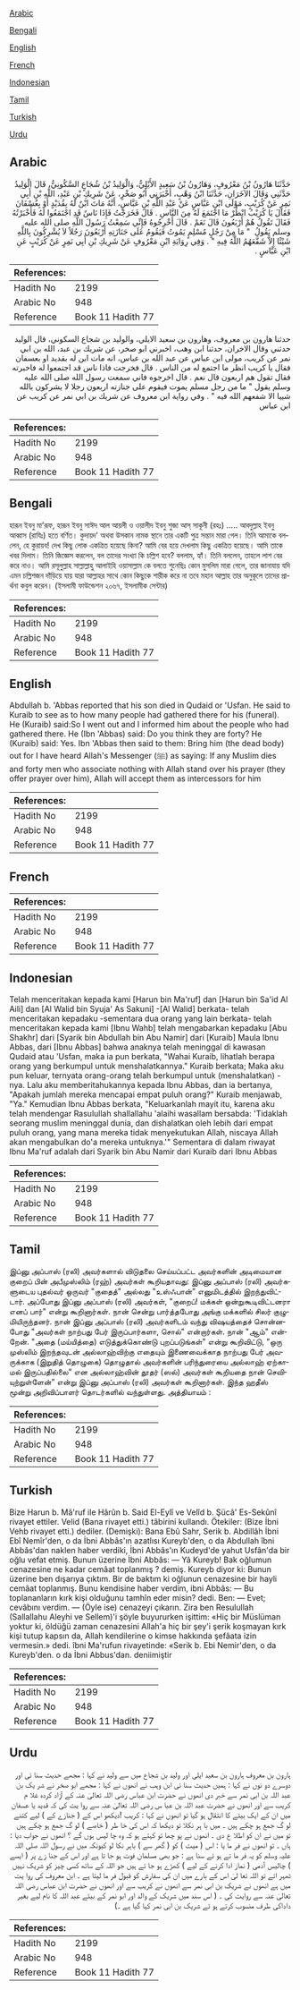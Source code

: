 [Arabic](#arabic)

[Bengali](#bengali)

[English](#english)

[French](#french)

[Indonesian](#indonesian)

[Tamil](#tamil)

[Turkish](#turkish)

[Urdu](#urdu)

## Arabic


<div dir="rtl" lang="ar" style={{fontSize:'larger',backgroundColor:'#f8f9fa',padding:20}}>
حَدَّثَنَا هَارُونُ بْنُ مَعْرُوفٍ، وَهَارُونُ بْنُ سَعِيدٍ الأَيْلِيُّ، وَالْوَلِيدُ بْنُ شُجَاعٍ السَّكُونِيُّ، قَالَ الْوَلِيدُ حَدَّثَنِي وَقَالَ الآخَرَانِ، حَدَّثَنَا ابْنُ وَهْبٍ، أَخْبَرَنِي أَبُو صَخْرٍ، عَنْ شَرِيكِ بْنِ عَبْدِ، اللَّهِ بْنِ أَبِي نَمِرٍ عَنْ كُرَيْبٍ، مَوْلَى ابْنِ عَبَّاسٍ عَنْ عَبْدِ اللَّهِ بْنِ عَبَّاسٍ، أَنَّهُ مَاتَ ابْنٌ لَهُ بِقُدَيْدٍ أَوْ بِعُسْفَانَ فَقَالَ يَا كُرَيْبُ انْظُرْ مَا اجْتَمَعَ لَهُ مِنَ النَّاسِ ‏.‏ قَالَ فَخَرَجْتُ فَإِذَا نَاسٌ قَدِ اجْتَمَعُوا لَهُ فَأَخْبَرْتُهُ فَقَالَ تَقُولُ هُمْ أَرْبَعُونَ قَالَ نَعَمْ ‏.‏ قَالَ أَخْرِجُوهُ فَإِنِّي سَمِعْتُ رَسُولَ اللَّهِ صلى الله عليه وسلم يَقُولُ ‏ "‏ مَا مِنْ رَجُلٍ مُسْلِمٍ يَمُوتُ فَيَقُومُ عَلَى جَنَازَتِهِ أَرْبَعُونَ رَجُلاً لاَ يُشْرِكُونَ بِاللَّهِ شَيْئًا إِلاَّ شَفَّعَهُمُ اللَّهُ فِيهِ ‏"‏ ‏.‏ وَفِي رِوَايَةِ ابْنِ مَعْرُوفٍ عَنْ شَرِيكِ بْنِ أَبِي نَمِرٍ عَنْ كُرَيْبٍ عَنِ ابْنِ عَبَّاسٍ ‏.‏
</div>
<div style={{backgroundColor:'#f8f9fa',padding:20, marginBottom: 10}}><table> <thead> <tr> <th>References:</th> <th></th> </tr> </thead> <tbody><tr><td>Hadith No</td><td>2199</td></tr><tr><td>Arabic No</td><td>948</td></tr><tr><td>Reference</td><td>Book 11 Hadith 77</td></tr></tbody></table></div>


<div dir="rtl" lang="ar" style={{fontSize:'larger',backgroundColor:'#f8f9fa',padding:20}}>
حدثنا هارون بن معروف، وهارون بن سعيد الايلي، والوليد بن شجاع السكوني، قال الوليد حدثني وقال الاخران، حدثنا ابن وهب، اخبرني ابو صخر، عن شريك بن عبد، الله بن ابي نمر عن كريب، مولى ابن عباس عن عبد الله بن عباس، انه مات ابن له بقديد او بعسفان فقال يا كريب انظر ما اجتمع له من الناس . قال فخرجت فاذا ناس قد اجتمعوا له فاخبرته فقال تقول هم اربعون قال نعم . قال اخرجوه فاني سمعت رسول الله صلى الله عليه وسلم يقول " ما من رجل مسلم يموت فيقوم على جنازته اربعون رجلا لا يشركون بالله شييا الا شفعهم الله فيه " . وفي رواية ابن معروف عن شريك بن ابي نمر عن كريب عن ابن عباس
</div>
<div style={{backgroundColor:'#f8f9fa',padding:20, marginBottom: 10}}><table> <thead> <tr> <th>References:</th> <th></th> </tr> </thead> <tbody><tr><td>Hadith No</td><td>2199</td></tr><tr><td>Arabic No</td><td>948</td></tr><tr><td>Reference</td><td>Book 11 Hadith 77</td></tr></tbody></table></div>

## Bengali


<div dir="ltr" lang="bn" style={{fontSize:'larger',backgroundColor:'#f8f9fa',padding:20}}>
হারূন ইবনু মা’রূফ, হারূন ইবনু সাঈদ আল আয়লী ও ওয়ালীদ ইবনু শুজা আস্ সাকূনী (রহঃ) ..... আবদুল্লাহ ইবনু আব্বাস (রাযিঃ) হতে বর্ণিত। কুদায়দ' অথবা উসকান নামক স্থানে তার একটি পুত্র সন্তান মারা গেল। তিনি আমাকে বললেন, হে কুরায়ব! দেখ কিছু লোক একত্রিত হয়েছে কিনা? আমি বের হয়ে দেখলাম কিছু একত্রিত হয়েছে। আমি তাকে খবর দিলাম। তিনি জিজ্ঞেস করলেন, বল তাদের সংখ্যা কি চল্লিশ হবে? বললাম, হ্যাঁ। তিনি বললেন, তাহলে লাশ বের করে নাও। আমি রসূলুল্লাহ সাল্লাল্লাহু আলাইহি ওয়াসাল্লাম কে বলতে শুনেছিঃ কোন মুসলিম মারা গেলে, তার জানাযায় যদি এমন চল্লিশজন দাঁড়িয়ে যায় যারা আল্লাহর সাথে কোন কিছুকে শারীক করে না তবে মহান আল্লাহ তার অনুকূলে তাদের প্রার্থনা কবুল করেন। (ইসলামী ফাউন্ডেশন ২০৬৭, ইসলামীক সেন্টার)
</div>
<div style={{backgroundColor:'#f8f9fa',padding:20, marginBottom: 10}}><table> <thead> <tr> <th>References:</th> <th></th> </tr> </thead> <tbody><tr><td>Hadith No</td><td>2199</td></tr><tr><td>Arabic No</td><td>948</td></tr><tr><td>Reference</td><td>Book 11 Hadith 77</td></tr></tbody></table></div>

## English


<div dir="ltr" lang="en" style={{fontSize:'larger',backgroundColor:'#f8f9fa',padding:20}}>
Abdullah b. 'Abbas reported that his son died in Qudaid or 'Usfan. He said to Kuraib to see as to how many people had gathered there for his (funeral). He (Kuraib) said:So I went out and I informed him about the people who had gathered there. He (Ibn 'Abbas) said: Do you think they are forty? He (Kuraib) said: Yes. Ibn 'Abbas then said to them: Bring him (the dead body) out for I have heard Allah's Messenger (ﷺ) as saying: If any Muslim dies and forty men who associate nothing with Allah stand over his prayer (they offer prayer over him), Allah will accept them as intercessors for him
</div>
<div style={{backgroundColor:'#f8f9fa',padding:20, marginBottom: 10}}><table> <thead> <tr> <th>References:</th> <th></th> </tr> </thead> <tbody><tr><td>Hadith No</td><td>2199</td></tr><tr><td>Arabic No</td><td>948</td></tr><tr><td>Reference</td><td>Book 11 Hadith 77</td></tr></tbody></table></div>

## French


<div dir="ltr" lang="fr" style={{fontSize:'larger',backgroundColor:'#f8f9fa',padding:20}}>

</div>
<div style={{backgroundColor:'#f8f9fa',padding:20, marginBottom: 10}}><table> <thead> <tr> <th>References:</th> <th></th> </tr> </thead> <tbody><tr><td>Hadith No</td><td>2199</td></tr><tr><td>Arabic No</td><td>948</td></tr><tr><td>Reference</td><td>Book 11 Hadith 77</td></tr></tbody></table></div>

## Indonesian


<div dir="ltr" lang="id" style={{fontSize:'larger',backgroundColor:'#f8f9fa',padding:20}}>
Telah menceritakan kepada kami [Harun bin Ma'ruf] dan [Harun bin Sa'id Al Aili] dan [Al Walid bin Syuja' As Sakuni] -[Al Walid] berkata- telah menceritakan kepadaku -sementara dua orang yang lain berkata- telah menceritakan kepada kami [Ibnu Wahb] telah mengabarkan kepadaku [Abu Shakhr] dari [Syarik bin Abdullah bin Abu Namir] dari [Kuraib] Maula Ibnu Abbas, dari [Ibnu Abbas] bahwa anaknya telah meninggal di kawasan Qudaid atau 'Usfan, maka ia pun berkata, "Wahai Kuraib, lihatlah berapa orang yang berkumpul untuk menshalatkannya." Kuraib berkata; Maka aku pun keluar, ternyata orang-orang telah berkumpul untuk (menshalatkan) -nya. Lalu aku memberitahukannya kepada Ibnu Abbas, dan ia bertanya, "Apakah jumlah mereka mencapai empat puluh orang?" Kuraib menjawab, "Ya." Kemudian Ibnu Abbas berkata, "Keluarkanlah mayit itu, karena aku telah mendengar Rasulullah shallallahu 'alaihi wasallam bersabda: 'Tidaklah seorang muslim meninggal dunia, dan dishalatkan oleh lebih dari empat puluh orang, yang mana mereka tidak menyekutukan Allah, niscaya Allah akan mengabulkan do'a mereka untuknya.'" Sementara di dalam riwayat Ibnu Ma'ruf adalah dari Syarik bin Abu Namir dari Kuraib dari Ibnu Abbas
</div>
<div style={{backgroundColor:'#f8f9fa',padding:20, marginBottom: 10}}><table> <thead> <tr> <th>References:</th> <th></th> </tr> </thead> <tbody><tr><td>Hadith No</td><td>2199</td></tr><tr><td>Arabic No</td><td>948</td></tr><tr><td>Reference</td><td>Book 11 Hadith 77</td></tr></tbody></table></div>

## Tamil


<div dir="ltr" lang="ta" style={{fontSize:'larger',backgroundColor:'#f8f9fa',padding:20}}>
இப்னு அப்பாஸ் (ரலி) அவர்களால் விடுதலை செய்யப்பட்ட அவர்களின் அடிமையான குறைப் பின் அபீமுஸ்லிம் (ரஹ்) அவர்கள் கூறியதாவது: இப்னு அப்பாஸ் (ரலி) அவர்களுடைய புதல்வர் ஒருவர் "குதைத்" அல்லது "உஸ்ஃபான்" எனுமிடத்தில் இறந்துவிட்டார். அப்போது இப்னு அப்பாஸ் (ரலி) அவர்கள், "குறைப்! மக்கள் ஒன்றுகூடிவிட்டனரா எனப் பார்" என்று கூறினார்கள். நான் சென்று பார்த்தபோது அங்கு மக்களில் சிலர் குழுமியிருந்தனர். நான் இப்னு அப்பாஸ் (ரலி) அவர்களிடம் வந்து விஷயத்தைச் சொன்னபோது "அவர்கள் நாற்பது பேர் இருப்பார்களா, சொல்" என்றார்கள். நான் "ஆம்" என்றேன். "அதை (மய்யித்தை) எடுத்துக்கொண்டு புறப்படுங்கள்" என்று கூறிவிட்டு, "ஒரு முஸ்லிம் இறந்தவுடன் அல்லாஹ்விற்கு எதையும் இணைவைக்காத நாற்பது பேர் அவருக்காக (இறுதித் தொழுகை) தொழுதால் அவர்களின் பரிந்துரையை அல்லாஹ் ஏற்காமல் இருப்பதில்லை" என அல்லாஹ்வின் தூதர் (ஸல்) அவர்கள் கூறியதை நான் செவியுற்றுள்ளேன்" என்று இப்னு அப்பாஸ் (ரலி) அவர்கள் கூறினார்கள். இந்த ஹதீஸ் மூன்று அறிவிப்பாளர் தொடர்களில் வந்துள்ளது. அத்தியாயம் :
</div>
<div style={{backgroundColor:'#f8f9fa',padding:20, marginBottom: 10}}><table> <thead> <tr> <th>References:</th> <th></th> </tr> </thead> <tbody><tr><td>Hadith No</td><td>2199</td></tr><tr><td>Arabic No</td><td>948</td></tr><tr><td>Reference</td><td>Book 11 Hadith 77</td></tr></tbody></table></div>

## Turkish


<div dir="ltr" lang="tr" style={{fontSize:'larger',backgroundColor:'#f8f9fa',padding:20}}>
Bize Harun b. Mâ'ruf ile Hârûn b. Said El-Eylî ve Velîd b. Şücâ' Es-Sekûnî rivayet ettiler. Velid (Bana rivayet etti.) tâbirini kullandı. Ötekiler: (Bize İbni Vehb rivayet etti.) dediler. (Demişki): Bana Ebû Sahr, Serik b. Abdillâh İbni Ebî Nemîr'den, o da İbni Abbâs'ın azatlısı Kureyb'den, o da Abdullah îbni Abbâs'dan naklen haber verdiki, İbni Abbâs'ın Kudeyd'de yahut Usfân'da bir oğlu vefat etmiş. Bunun üzerine İbni Abbâs: — Yâ Kureyb! Bak oğlumun cenazesine ne kadar cemâat toplanmış ? demiş. Kureyb diyor ki: Bunun üzerine ben dışarıya çıktım. Bir de baktım ki oğlunun cenazesine bir hayli cemâat toplanmış. Bunu kendisine haber verdim, ibni Abbâs: — Bu toplananların kırk kişi olduğunu tamhîn eder misin? dedi. Ben: — Evet; cevâbını verdim. — (Öyle ise) cenazeyi çıkarın. Zira ben Resulullah (Sallallahu Aleyhi ve Sellem)'i şöyle buyururken işittim: «Hiç bir Müslüman yoktur ki, öldüğü zaman cenazesini Allah'a hiç bir şey'i şerik koşmayan kırk kişi tutup kapsın da, Allah kendilerine o kimse hakkında şefâata izin vermesin.» dedi. îbni Ma'rufun rivayetinde: «Serik b. Ebi Nemir'den, o da Kureyb'den. o da İbni Abbus'dan. deniimiştir
</div>
<div style={{backgroundColor:'#f8f9fa',padding:20, marginBottom: 10}}><table> <thead> <tr> <th>References:</th> <th></th> </tr> </thead> <tbody><tr><td>Hadith No</td><td>2199</td></tr><tr><td>Arabic No</td><td>948</td></tr><tr><td>Reference</td><td>Book 11 Hadith 77</td></tr></tbody></table></div>

## Urdu


<div dir="rtl" lang="ur" style={{fontSize:'larger',backgroundColor:'#f8f9fa',padding:20}}>
ہارون بن معروف ہارون بن سعید ایلی اور ولید بن شجاع میں سے ولید نے کہا : مجھے حدیث سنا ئی اور دوسرے دو نوں نے کہا : ہمیں حدیث سنا ئی ابن وہب نے انھوں نے کہا : مجھے ابو صخر نے شر یک بن عبد اللہ بن ابی نمر سے خبر دی انھوں نے حضرت ابن عباس رضی اللہ تعالیٰ عنہ کے آزاد کردہ غلا م کریب سے اور انھوں نے حضرت عبد اللہ بن عبا س رضی اللہ تعالیٰ عنہ سے روا یت کی کہ قدید یا عسفان میں ان کے ایک بیٹے کا انتقال ہو گیا تو انھوں نے کہا : کریب !دیکھو اس کے ( جنازے کے ) لیے کتنے لو گ جمع ہو چکے ہیں ۔ میں با ہر نکلا تو دیکھا کہ اس کی خا طر ( خاصے ) لو گ جمع ہو چکے ہیں تو میں نے ان کو اطلا ع دی ۔ انھوں نے پو چھا تو کہتے ہو کہ وہ چا لیس ہوں گے ؟ انھوں نے جواب دیا : ہاں ۔ تو انھوں نے فر ما یا : اس ( میت ) کو ( گھر سے ) باہر نکا لو کیونکہ میں نے رسول اللہ صلی اللہ علیہ وسلم کو یہ فر ما تے ہو ئے سنا ہے : جو بھی مسلمان فوت ہو جا تا ہے اور اس کے جنا زے پر ( ایسے ) چالیس آدمی ( نماز ادا کرنے کے لیے ) کھڑے ہو جا تے ہیں جو اللہ کے ساتھ کسی چیز کو شریک نہیں ٹھہر اتے تو اللہ تعا لیٰ اس کے بارے میں ان کی سفارش کو قبول فر ما لیتا ہے ۔ ابن معروف کی روا یت میں ہے انھوں نے شریک بن ابی نمر سے انھوں نے کریب سے اور انھوں نے حضرت ابن عباس رضی اللہ تعالیٰ عنہ سے روایت کی ۔ ( اس سند میں شریک کے والد اور ابو نمر کے بیٹے عبد اللہ کا نام لیے بغیر داداکی طرف منسوب کرتے ہو ئے شریک بن ابی نمر کہا گیا ہے ۔)
</div>
<div style={{backgroundColor:'#f8f9fa',padding:20, marginBottom: 10}}><table> <thead> <tr> <th>References:</th> <th></th> </tr> </thead> <tbody><tr><td>Hadith No</td><td>2199</td></tr><tr><td>Arabic No</td><td>948</td></tr><tr><td>Reference</td><td>Book 11 Hadith 77</td></tr></tbody></table></div>